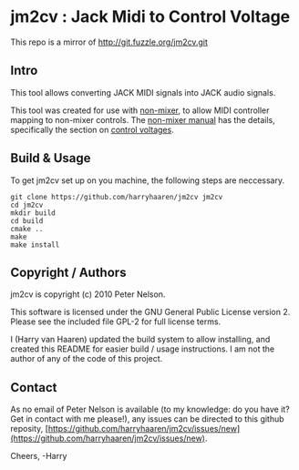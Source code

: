 jm2cv : Jack Midi to Control Voltage
====================================

This repo is a mirror of http://git.fuzzle.org/jm2cv.git

Intro
-----
This tool allows converting JACK MIDI signals into JACK audio signals.

This tool was created for use with 
[non-mixer](http://non.tuxfamily.org/wiki/Non%20Mixer), to allow MIDI  controller mapping to non-mixer controls. The [non-mixer manual](http://non.tuxfamily.org/mixer/doc/MANUAL.html) has the details, specifically the section on [control voltages](http://non.tuxfamily.org/mixer/doc/MANUAL.html#n:1.2.3.1.4.1.).

Build & Usage
-------------
To get jm2cv set up on you machine, the following steps are neccessary.
```
git clone https://github.com/harryhaaren/jm2cv jm2cv
cd jm2cv
mkdir build
cd build
cmake ..
make
make install
```

Copyright / Authors
-------------------
jm2cv is copyright (c) 2010 Peter Nelson.

This software is licensed under the GNU General Public License version 2.
Please see the included file GPL-2 for full license terms.

I (Harry van Haaren) updated the build system to allow installing, and created
this README for easier build / usage instructions. I am not the author of any
of the code of this project.

Contact
-------
As no email of Peter Nelson is available (to my knowledge: do you have it? Get in
contact with me please!), any issues can be directed to this github reposity,
[https://github.com/harryhaaren/jm2cv/issues/new](https://github.com/harryhaaren/jm2cv/issues/new).

Cheers, -Harry
